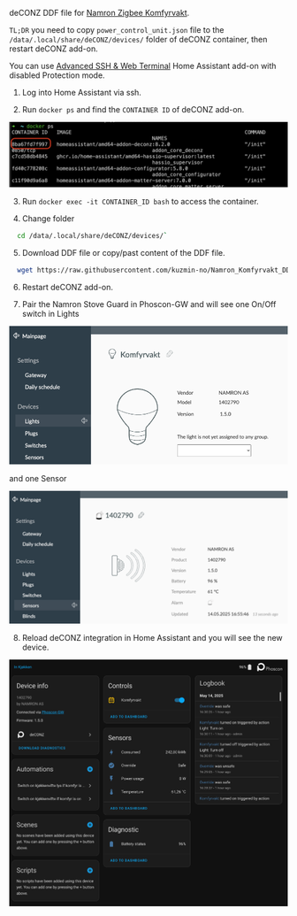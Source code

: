 deCONZ DDF file for [Namron Zigbee Komfyrvakt](https://www.elektroimportoren.no/namron-zigbee-komfyrvakt/namron-komfyrvakt-zigbee/Document.html).

`TL;DR` you need to copy `power_control_unit.json` file to the
`/data/.local/share/deCONZ/devices/` folder of deCONZ container, then restart deCONZ add-on.

You can use [Advanced SSH & Web Terminal](https://github.com/hassio-addons/addon-ssh)
Home Assistant add-on with disabled Protection mode.

1. Log into Home Assistant via ssh.

2. Run `docker ps` and find the `CONTAINER ID` of deCONZ add-on.

![./img/deconz1.png](./img/deconz1.png)

3. Run `docker exec -it CONTAINER_ID bash` to access the container.

4. Change folder
```bash
  cd /data/.local/share/deCONZ/devices/`
```
5. Download DDF file or copy/past content of the DDF file.

```bash
  wget https://raw.githubusercontent.com/kuzmin-no/Namron_Komfyrvakt_DDF_file_for_deCONZ/main/power_control_unit.json
```

6. Restart deCONZ add-on.

7. Pair the Namron Stove Guard in Phoscon-GW and will see one On/Off switch in Lights

![./img/phoscon2.png](./img/phoscon2.png)

and one Sensor

![./img/phoscon1.png](./img/phoscon1.png)

8. Reload deCONZ integration in Home Assistant and you will see the new device.

![./img/ha.png](./img/ha.png)
